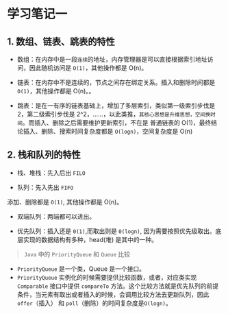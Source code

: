 # 学习笔记一

## 1. 数组、链表、跳表的特性

- 数组：在内存中是一段`连续`的地址，内存管理器是可以直接根据索引地址访问，因此随机访问是 `O(1)`，其他操作都是 O(n)。

- 链表：在内存中不是连续的，节点之间存在绑定关系。插入和删除时间都是 `O(1)`，其他操作都是 O(n)。。

- 跳表：是在一有序的链表基础上，增加了多层索引，类似第一级索引步伐是 2，第二级索引步伐是 2^2，......，以此类推，`其核心思想是升维思想，空间换时间`。而插入、删除之后需要维护更新索引，不在是 普通链表的 O(1)，最终结论插入、删除、搜索时间复杂度都是 `O(logn)`，空间复杂度是 O(n)

## 2. 栈和队列的特性

- 栈、堆栈：先入后出 `FILO`

- 队列：先入先出 `FIFO`

添加、删除都是 `O(1)`, 其他操作都是 O(n)。

- 双端队列：两端都可以进出。

- 优先队列：插入还是 `0(1)`,而取出则是 `0(logn)`, 因为需要按照优先级取出。底层实现的数据结构有多种，head(堆) 是其中的一种。

> `Java` 中的 `PriorityQueue` 和 `Queue` 比较

- `PriorityQueue` 是一个类，Queue 是一个接口。
- `PriorityQueue` 实例化的时候需要提供比较函数，或者，对应类实现 `Comparable` 接口中提供 `compareTo` 方法。这个比较方法就是优先队列的前提条件，当元素有取出或者插入的时候，会调用比较方法去更新队列，因此 `offer`（插入） 和 `poll`（删除）的时间复杂度是`O(logn)`。
